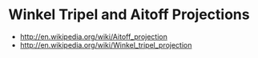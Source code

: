 # Winkel Tripel and Aitoff Projections

* http://en.wikipedia.org/wiki/Aitoff_projection
* http://en.wikipedia.org/wiki/Winkel_tripel_projection